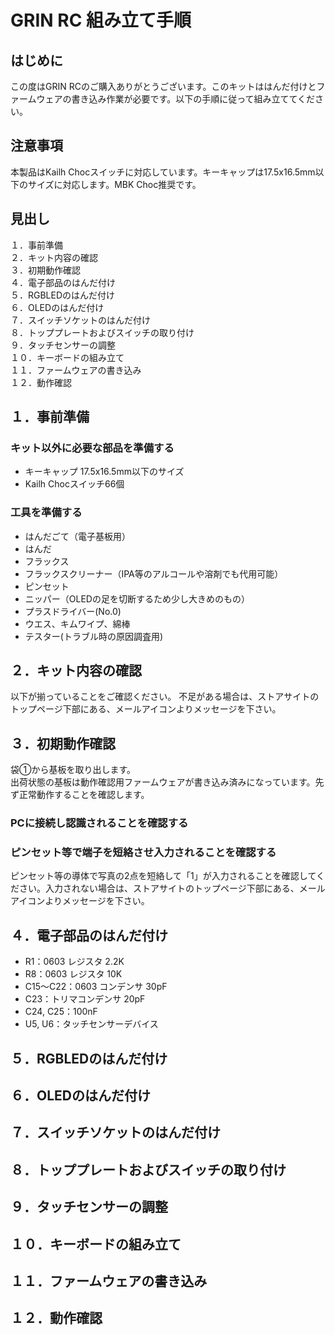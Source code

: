 # GRIN RC 組み立て手順

## はじめに

この度はGRIN RCのご購入ありがとうございます。このキットははんだ付けとファームウェアの書き込み作業が必要です。以下の手順に従って組み立ててください。

## 注意事項

本製品はKailh Chocスイッチに対応しています。キーキャップは17.5x16.5mm以下のサイズに対応します。MBK Choc推奨です。

## 見出し

１．事前準備  
２．キット内容の確認  
３．初期動作確認  
４．電子部品のはんだ付け  
５．RGBLEDのはんだ付け  
６．OLEDのはんだ付け  
７．スイッチソケットのはんだ付け  
８．トッププレートおよびスイッチの取り付け  
９．タッチセンサーの調整  
１０．キーボードの組み立て  
１１．ファームウェアの書き込み  
１２．動作確認  

## １．事前準備

### キット以外に必要な部品を準備する

- キーキャップ 17.5x16.5mm以下のサイズ
- Kailh Chocスイッチ66個

### 工具を準備する
- はんだごて（電子基板用）
- はんだ
- フラックス
- フラックスクリーナー（IPA等のアルコールや溶剤でも代用可能）
- ピンセット
- ニッパー（OLEDの足を切断するため少し大きめのもの）
- プラスドライバー(No.0)
- ウエス、キムワイプ、綿棒
- テスター(トラブル時の原因調査用)

## ２．キット内容の確認
以下が揃っていることをご確認ください。
不足がある場合は、ストアサイトのトップページ下部にある、メールアイコンよりメッセージを下さい。

## ３．初期動作確認

袋➀から基板を取り出します。  
出荷状態の基板は動作確認用ファームウェアが書き込み済みになっています。先ず正常動作することを確認します。  

### PCに接続し認識されることを確認する

### ピンセット等で端子を短絡させ入力されることを確認する

ピンセット等の導体で写真の2点を短絡して「1」が入力されることを確認してください。入力されない場合は、ストアサイトのトップページ下部にある、メールアイコンよりメッセージを下さい。

## ４．電子部品のはんだ付け

* R1：0603 レジスタ 2.2K
* R8：0603 レジスタ 10K
* C15～C22：0603 コンデンサ 30pF
* C23：トリマコンデンサ 20pF
* C24, C25：100nF
* U5, U6：タッチセンサーデバイス

## ５．RGBLEDのはんだ付け

## ６．OLEDのはんだ付け

## ７．スイッチソケットのはんだ付け

## ８．トッププレートおよびスイッチの取り付け

## ９．タッチセンサーの調整

## １０．キーボードの組み立て

## １１．ファームウェアの書き込み

## １２．動作確認




